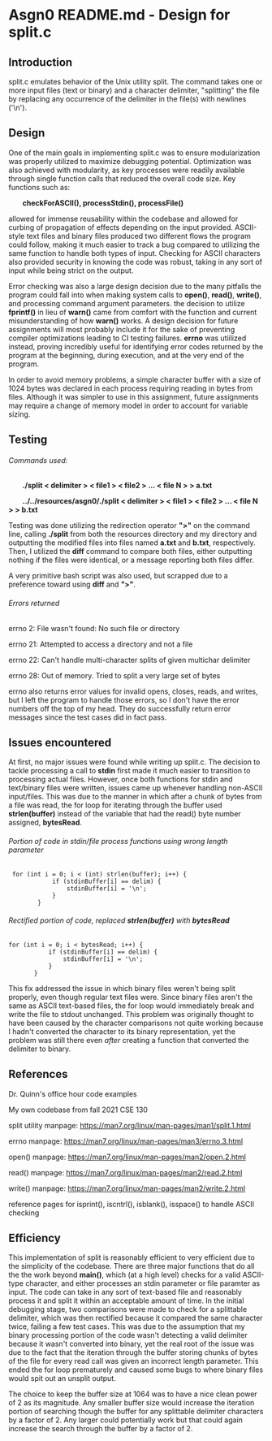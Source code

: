 
# **Asgn0 README.md - Design for split.c**

## **Introduction**

split.c emulates behavior of the Unix utility split. The command takes one 
or more input files (text or binary) and a character delimiter, "splitting" 
the file by replacing any occurrence of the delimiter in the file(s) with 
newlines ('\n'). 

## **Design**

One of the main goals in implementing split.c was to ensure modularization was 
properly utilized to maximize debugging potential. Optimization was also achieved
with modularity, as key processes were readily available through single function 
calls that reduced the overall code size. Key functions such as:

&nbsp;&nbsp;&nbsp;&nbsp;&nbsp;&nbsp;&nbsp;**checkForASCII(), processStdin(), processFile()**

allowed for immense reusability within the codebase and allowed for curbing of 
propagation of effects depending on the input provided. ASCII-style text files and
binary files produced two different flows the program could follow, making it much 
easier to track a bug compared to utilizing the same function to handle both types
of input. Checking for ASCII characters also provided security in knowing the code
was robust, taking in any sort of input while being strict on the output. 

Error checking was also a large design decision due to the many pitfalls the program
could fall into when making system calls to **open()**, **read()**, **write()**,
and processing command argument parameters. the decision to utilize **fprintf()**
in lieu of **warn()** came from comfort with the function and current misunderstanding
of how **warn()** works. A design decision for future assignments will most probably
include it for the sake of preventing compiler optimizations leading to CI testing
failures. **errno** was utiilized instead, proving incredibly useful for identifying
error codes returned by the program at the beginning, during execution, and
at the very end of the program. 

In order to avoid memory problems, a simple character buffer with a size of 1024 
bytes was declared in each process requiring reading in bytes from files. Although
it was simpler to use in this assignment, future assignments may require a change of
memory model in order to account for variable sizing.


## **Testing**

###### Commands used:

&nbsp;&nbsp;&nbsp;&nbsp;&nbsp;&nbsp;&nbsp;**./split < delimiter > < file1 > < file2 > ... < file N > > a.txt**

&nbsp;&nbsp;&nbsp;&nbsp;&nbsp;&nbsp;&nbsp;**../../resources/asgn0/./split < delimiter > < file1 > < file2 > ... < file N > > b.txt**

Testing was done utilizing the redirection operator **">"** on the command line,
calling **./split** from both the resources directory and my directory and outputting
the modified files into files named **a.txt** and **b.txt**, respectively. Then,
I utilized the **diff** command to compare both files, either outputting nothing if
the files were identical, or a message reporting both files differ. 

A very primitive bash script was also used, but scrapped due to a preference toward
using **diff** and **">"**. 

###### Errors returned 

errno 2: File wasn't found: No such file or directory

errno 21: Attempted to access a directory and not a file

errno 22: Can't handle multi-character splits of given multichar delimiter

errno 28: Out of memory. Tried to split a very large set of bytes 

errno also returns error values for invalid opens, closes, reads, and writes, but I left
the program to handle those errors, so I don't have the error numbers off the top
of my head. They do successfully return error messages since the test cases did in fact
pass.


## **Issues encountered**

At first, no major issues were found while writing up split.c. The decision to tackle
processing a call to **stdin** first made it much easier to transition to processing 
actual files. However, once both functions for stdin and text/binary files were written,
issues came up whenever handling non-ASCII input/files. This was due to the manner in
which after a chunk of bytes from a file was read, the for loop for iterating through
the buffer used **strlen(buffer)** instead of the variable that had the read() byte
number assigned, **bytesRead**.

###### Portion of code in stdin/file process functions using wrong length parameter

```
 for (int i = 0; i < (int) strlen(buffer); i++) {
            if (stdinBuffer[i] == delim) {
                stdinBuffer[i] = '\n';
            }
        }

```

 ###### Rectified portion of code, replaced **strlen(buffer)** with **bytesRead**

 ```
for (int i = 0; i < bytesRead; i++) {
            if (stdinBuffer[i] == delim) {
                stdinBuffer[i] = '\n';
            }
        }
 ```

This fix addressed the issue in which binary files weren't being split properly,
even though regular text files were. Since binary files aren't the same as ASCII
text-based files, the for loop would immediately break and write the file to stdout
unchanged. This problem was originally thought to have been caused by the character 
comparisons not quite working because I hadn't converted the character to its
binary representation, yet the problem was still there even *after* creating a
function that converted the delimiter to binary. 

## **References**

Dr. Quinn's office hour code examples

My own codebase from fall 2021 CSE 130 

split utility manpage: https://man7.org/linux/man-pages/man1/split.1.html

errno manpage: https://man7.org/linux/man-pages/man3/errno.3.html

open() manpage: https://man7.org/linux/man-pages/man2/open.2.html

read() manpage: https://man7.org/linux/man-pages/man2/read.2.html

write() manpage: https://man7.org/linux/man-pages/man2/write.2.html

reference pages for isprint(), iscntrl(), isblank(), isspace() to handle ASCII
checking

## Efficiency

This implementation of split is reasonably efficient to very efficient due to the
simplicity of the codebase. There are three major functions that do all the the 
work beyond **main()**, which (at a high level) checks for a valid ASCII-type 
character, and either processes an stdin parameter or file paramter as input. 
The code can take in any sort of text-based file and reasonably process it and 
split it within an acceptable amount of time. In the initial debugging stage, 
two comparisons were made to check for a splittable delimiter, which was then
rectified because it compared the same character twice, failing a few test cases.
This was due to the assumption that my binary processing portion of the code wasn't
detecting a valid delimiter because it wasn't converted into binary, yet the real
root of the issue was due to the fact that the iteration through the buffer storing 
chunks of bytes of the file for every read call was given an incorrect length
parameter. This ended the for loop prematurely and caused some bugs to where binary
files would spit out an unsplit output. 

The choice to keep the buffer size at 1064 was to have a nice clean power of 2 as
its magnitude. Any smaller buffer size would increase the iteration portion of
searching though the buffer for any splittable delimiter characters by a factor of 2.
Any larger could potentially work but that could again increase the search through the 
buffer by a factor of 2. 
